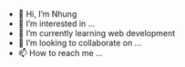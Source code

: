 - 👋 Hi, I’m Nhung
- 👀 I’m interested in ...
- 🌱 I’m currently learning web development
- 💞️ I’m looking to collaborate on ...
- 📫 How to reach me ...

<!---
Toridotoji/Toridotoji is a ✨ special ✨ repository because its `README.md` (this file) appears on your GitHub profile.
You can click the Preview link to take a look at your changes.
--->

